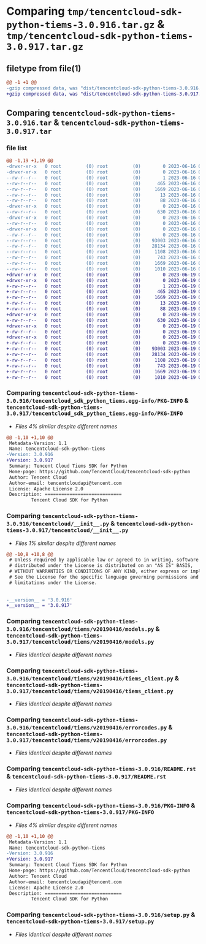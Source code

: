 # Comparing `tmp/tencentcloud-sdk-python-tiems-3.0.916.tar.gz` & `tmp/tencentcloud-sdk-python-tiems-3.0.917.tar.gz`

## filetype from file(1)

```diff
@@ -1 +1 @@
-gzip compressed data, was "dist/tencentcloud-sdk-python-tiems-3.0.916.tar", last modified: Fri Jun 16 00:43:28 2023, max compression
+gzip compressed data, was "dist/tencentcloud-sdk-python-tiems-3.0.917.tar", last modified: Mon Jun 19 00:35:20 2023, max compression
```

## Comparing `tencentcloud-sdk-python-tiems-3.0.916.tar` & `tencentcloud-sdk-python-tiems-3.0.917.tar`

### file list

```diff
@@ -1,19 +1,19 @@
-drwxr-xr-x   0 root         (0) root         (0)        0 2023-06-16 00:43:28.000000 tencentcloud-sdk-python-tiems-3.0.916/
-drwxr-xr-x   0 root         (0) root         (0)        0 2023-06-16 00:43:28.000000 tencentcloud-sdk-python-tiems-3.0.916/tencentcloud_sdk_python_tiems.egg-info/
--rw-r--r--   0 root         (0) root         (0)        1 2023-06-16 00:43:28.000000 tencentcloud-sdk-python-tiems-3.0.916/tencentcloud_sdk_python_tiems.egg-info/dependency_links.txt
--rw-r--r--   0 root         (0) root         (0)      465 2023-06-16 00:43:28.000000 tencentcloud-sdk-python-tiems-3.0.916/tencentcloud_sdk_python_tiems.egg-info/SOURCES.txt
--rw-r--r--   0 root         (0) root         (0)     1669 2023-06-16 00:43:28.000000 tencentcloud-sdk-python-tiems-3.0.916/tencentcloud_sdk_python_tiems.egg-info/PKG-INFO
--rw-r--r--   0 root         (0) root         (0)       13 2023-06-16 00:43:28.000000 tencentcloud-sdk-python-tiems-3.0.916/tencentcloud_sdk_python_tiems.egg-info/top_level.txt
--rw-r--r--   0 root         (0) root         (0)       88 2023-06-16 00:43:28.000000 tencentcloud-sdk-python-tiems-3.0.916/setup.cfg
-drwxr-xr-x   0 root         (0) root         (0)        0 2023-06-16 00:43:28.000000 tencentcloud-sdk-python-tiems-3.0.916/tencentcloud/
--rw-r--r--   0 root         (0) root         (0)      630 2023-06-16 00:43:28.000000 tencentcloud-sdk-python-tiems-3.0.916/tencentcloud/__init__.py
-drwxr-xr-x   0 root         (0) root         (0)        0 2023-06-16 00:43:28.000000 tencentcloud-sdk-python-tiems-3.0.916/tencentcloud/tiems/
--rw-r--r--   0 root         (0) root         (0)        0 2023-06-16 00:43:28.000000 tencentcloud-sdk-python-tiems-3.0.916/tencentcloud/tiems/__init__.py
-drwxr-xr-x   0 root         (0) root         (0)        0 2023-06-16 00:43:28.000000 tencentcloud-sdk-python-tiems-3.0.916/tencentcloud/tiems/v20190416/
--rw-r--r--   0 root         (0) root         (0)        0 2023-06-16 00:43:28.000000 tencentcloud-sdk-python-tiems-3.0.916/tencentcloud/tiems/v20190416/__init__.py
--rw-r--r--   0 root         (0) root         (0)    93003 2023-06-16 00:43:28.000000 tencentcloud-sdk-python-tiems-3.0.916/tencentcloud/tiems/v20190416/models.py
--rw-r--r--   0 root         (0) root         (0)    28134 2023-06-16 00:43:28.000000 tencentcloud-sdk-python-tiems-3.0.916/tencentcloud/tiems/v20190416/tiems_client.py
--rw-r--r--   0 root         (0) root         (0)     1108 2023-06-16 00:43:28.000000 tencentcloud-sdk-python-tiems-3.0.916/tencentcloud/tiems/v20190416/errorcodes.py
--rw-r--r--   0 root         (0) root         (0)      743 2023-06-16 00:43:28.000000 tencentcloud-sdk-python-tiems-3.0.916/README.rst
--rw-r--r--   0 root         (0) root         (0)     1669 2023-06-16 00:43:28.000000 tencentcloud-sdk-python-tiems-3.0.916/PKG-INFO
--rw-r--r--   0 root         (0) root         (0)     1010 2023-06-16 00:43:28.000000 tencentcloud-sdk-python-tiems-3.0.916/setup.py
+drwxr-xr-x   0 root         (0) root         (0)        0 2023-06-19 00:35:20.000000 tencentcloud-sdk-python-tiems-3.0.917/
+drwxr-xr-x   0 root         (0) root         (0)        0 2023-06-19 00:35:20.000000 tencentcloud-sdk-python-tiems-3.0.917/tencentcloud_sdk_python_tiems.egg-info/
+-rw-r--r--   0 root         (0) root         (0)        1 2023-06-19 00:35:20.000000 tencentcloud-sdk-python-tiems-3.0.917/tencentcloud_sdk_python_tiems.egg-info/dependency_links.txt
+-rw-r--r--   0 root         (0) root         (0)      465 2023-06-19 00:35:20.000000 tencentcloud-sdk-python-tiems-3.0.917/tencentcloud_sdk_python_tiems.egg-info/SOURCES.txt
+-rw-r--r--   0 root         (0) root         (0)     1669 2023-06-19 00:35:20.000000 tencentcloud-sdk-python-tiems-3.0.917/tencentcloud_sdk_python_tiems.egg-info/PKG-INFO
+-rw-r--r--   0 root         (0) root         (0)       13 2023-06-19 00:35:20.000000 tencentcloud-sdk-python-tiems-3.0.917/tencentcloud_sdk_python_tiems.egg-info/top_level.txt
+-rw-r--r--   0 root         (0) root         (0)       88 2023-06-19 00:35:20.000000 tencentcloud-sdk-python-tiems-3.0.917/setup.cfg
+drwxr-xr-x   0 root         (0) root         (0)        0 2023-06-19 00:35:20.000000 tencentcloud-sdk-python-tiems-3.0.917/tencentcloud/
+-rw-r--r--   0 root         (0) root         (0)      630 2023-06-19 00:35:20.000000 tencentcloud-sdk-python-tiems-3.0.917/tencentcloud/__init__.py
+drwxr-xr-x   0 root         (0) root         (0)        0 2023-06-19 00:35:20.000000 tencentcloud-sdk-python-tiems-3.0.917/tencentcloud/tiems/
+-rw-r--r--   0 root         (0) root         (0)        0 2023-06-19 00:35:20.000000 tencentcloud-sdk-python-tiems-3.0.917/tencentcloud/tiems/__init__.py
+drwxr-xr-x   0 root         (0) root         (0)        0 2023-06-19 00:35:20.000000 tencentcloud-sdk-python-tiems-3.0.917/tencentcloud/tiems/v20190416/
+-rw-r--r--   0 root         (0) root         (0)        0 2023-06-19 00:35:20.000000 tencentcloud-sdk-python-tiems-3.0.917/tencentcloud/tiems/v20190416/__init__.py
+-rw-r--r--   0 root         (0) root         (0)    93003 2023-06-19 00:35:20.000000 tencentcloud-sdk-python-tiems-3.0.917/tencentcloud/tiems/v20190416/models.py
+-rw-r--r--   0 root         (0) root         (0)    28134 2023-06-19 00:35:20.000000 tencentcloud-sdk-python-tiems-3.0.917/tencentcloud/tiems/v20190416/tiems_client.py
+-rw-r--r--   0 root         (0) root         (0)     1108 2023-06-19 00:35:20.000000 tencentcloud-sdk-python-tiems-3.0.917/tencentcloud/tiems/v20190416/errorcodes.py
+-rw-r--r--   0 root         (0) root         (0)      743 2023-06-19 00:35:20.000000 tencentcloud-sdk-python-tiems-3.0.917/README.rst
+-rw-r--r--   0 root         (0) root         (0)     1669 2023-06-19 00:35:20.000000 tencentcloud-sdk-python-tiems-3.0.917/PKG-INFO
+-rw-r--r--   0 root         (0) root         (0)     1010 2023-06-19 00:35:20.000000 tencentcloud-sdk-python-tiems-3.0.917/setup.py
```

### Comparing `tencentcloud-sdk-python-tiems-3.0.916/tencentcloud_sdk_python_tiems.egg-info/PKG-INFO` & `tencentcloud-sdk-python-tiems-3.0.917/tencentcloud_sdk_python_tiems.egg-info/PKG-INFO`

 * *Files 4% similar despite different names*

```diff
@@ -1,10 +1,10 @@
 Metadata-Version: 1.1
 Name: tencentcloud-sdk-python-tiems
-Version: 3.0.916
+Version: 3.0.917
 Summary: Tencent Cloud Tiems SDK for Python
 Home-page: https://github.com/TencentCloud/tencentcloud-sdk-python
 Author: Tencent Cloud
 Author-email: tencentcloudapi@tencent.com
 License: Apache License 2.0
 Description: ============================
         Tencent Cloud SDK for Python
```

### Comparing `tencentcloud-sdk-python-tiems-3.0.916/tencentcloud/__init__.py` & `tencentcloud-sdk-python-tiems-3.0.917/tencentcloud/__init__.py`

 * *Files 1% similar despite different names*

```diff
@@ -10,8 +10,8 @@
 # Unless required by applicable law or agreed to in writing, software
 # distributed under the License is distributed on an "AS IS" BASIS,
 # WITHOUT WARRANTIES OR CONDITIONS OF ANY KIND, either express or implied.
 # See the License for the specific language governing permissions and
 # limitations under the License.
 
 
-__version__ = '3.0.916'
+__version__ = '3.0.917'
```

### Comparing `tencentcloud-sdk-python-tiems-3.0.916/tencentcloud/tiems/v20190416/models.py` & `tencentcloud-sdk-python-tiems-3.0.917/tencentcloud/tiems/v20190416/models.py`

 * *Files identical despite different names*

### Comparing `tencentcloud-sdk-python-tiems-3.0.916/tencentcloud/tiems/v20190416/tiems_client.py` & `tencentcloud-sdk-python-tiems-3.0.917/tencentcloud/tiems/v20190416/tiems_client.py`

 * *Files identical despite different names*

### Comparing `tencentcloud-sdk-python-tiems-3.0.916/tencentcloud/tiems/v20190416/errorcodes.py` & `tencentcloud-sdk-python-tiems-3.0.917/tencentcloud/tiems/v20190416/errorcodes.py`

 * *Files identical despite different names*

### Comparing `tencentcloud-sdk-python-tiems-3.0.916/README.rst` & `tencentcloud-sdk-python-tiems-3.0.917/README.rst`

 * *Files identical despite different names*

### Comparing `tencentcloud-sdk-python-tiems-3.0.916/PKG-INFO` & `tencentcloud-sdk-python-tiems-3.0.917/PKG-INFO`

 * *Files 4% similar despite different names*

```diff
@@ -1,10 +1,10 @@
 Metadata-Version: 1.1
 Name: tencentcloud-sdk-python-tiems
-Version: 3.0.916
+Version: 3.0.917
 Summary: Tencent Cloud Tiems SDK for Python
 Home-page: https://github.com/TencentCloud/tencentcloud-sdk-python
 Author: Tencent Cloud
 Author-email: tencentcloudapi@tencent.com
 License: Apache License 2.0
 Description: ============================
         Tencent Cloud SDK for Python
```

### Comparing `tencentcloud-sdk-python-tiems-3.0.916/setup.py` & `tencentcloud-sdk-python-tiems-3.0.917/setup.py`

 * *Files identical despite different names*

